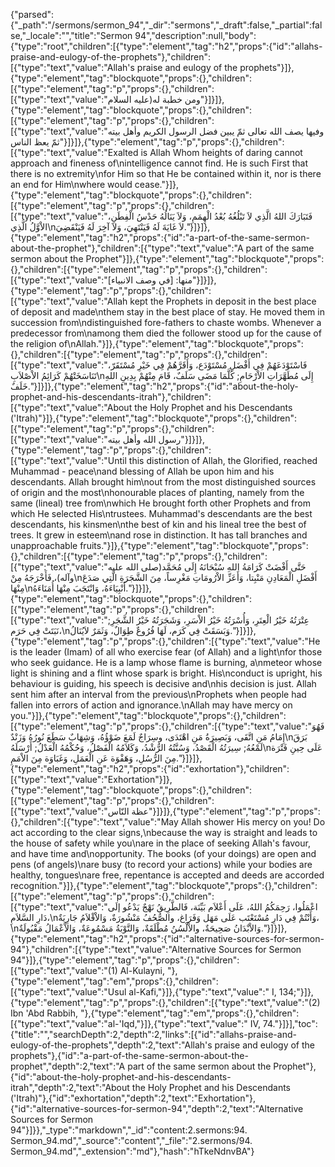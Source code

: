{"parsed":{"_path":"/sermons/sermon_94","_dir":"sermons","_draft":false,"_partial":false,"_locale":"","title":"Sermon 94","description":null,"body":{"type":"root","children":[{"type":"element","tag":"h2","props":{"id":"allahs-praise-and-eulogy-of-the-prophets"},"children":[{"type":"text","value":"Allah's praise and eulogy of the prophets"}]},{"type":"element","tag":"blockquote","props":{},"children":[{"type":"element","tag":"p","props":{},"children":[{"type":"text","value":"ومن خطبة له(عليه السلام"}]}]},{"type":"element","tag":"blockquote","props":{},"children":[{"type":"element","tag":"p","props":{},"children":[{"type":"text","value":"وفيها يصف الله تعالى ثمّ يبين فضل الرسول الكريم وأهل بيته ثمّ يعظ الناس"}]}]},{"type":"element","tag":"p","props":{},"children":[{"type":"text","value":"Exalted is Allah Whom heights of daring cannot approach and fineness of\nintelligence cannot find. He is such First that there is no extremity\nfor Him so that He be contained within it, nor is there an end for Him\nwhere would cease."}]},{"type":"element","tag":"blockquote","props":{},"children":[{"type":"element","tag":"p","props":{},"children":[{"type":"text","value":"فَتَبَارَكَ اللهُ الَّذِي لاَ تَبْلُغُهُ بُعْدُ الْهِمَمِ، وَلاَ يَنَالُهُ حَدْسُ الْفِطَنِ، الاْوَّلُ الَّذِي\nلاَ غَايَةَ لَهُ فَيَنْتَهِيَ، وَلاَ آخِرَ لَهُ فَيَنْقَضِيَ."}]}]},{"type":"element","tag":"h2","props":{"id":"a-part-of-the-same-sermon-about-the-prophet"},"children":[{"type":"text","value":"A part of the same sermon about the Prophet"}]},{"type":"element","tag":"blockquote","props":{},"children":[{"type":"element","tag":"p","props":{},"children":[{"type":"text","value":"منها: [في وصف الانبياء]"}]}]},{"type":"element","tag":"p","props":{},"children":[{"type":"text","value":"Allah kept the Prophets in deposit in the best place of deposit and made\nthem stay in the best place of stay. He moved them in succession from\ndistinguished fore-fathers to chaste wombs. Whenever a predecessor from\namong them died the follower stood up for the cause of the religion of\nAllah."}]},{"type":"element","tag":"blockquote","props":{},"children":[{"type":"element","tag":"p","props":{},"children":[{"type":"text","value":"فَاسْتَوْدَعَهُمْ فِي أَفْضَلِ مُسْتَوْدَع، وَأَقَرَّهُمْ فِي خَيْرِ مُسْتَقَرّ، تَنَاسَخَتْهُمْ كَرَائِمُ الاْصْلاَبِ\nإِلَى مُطَهَّرَاتِ الاْرْحَامِ; كُلَّمَا مَضَى سَلَفٌ، قَامَ مِنْهُمْ بِدِينِ اللهِ خَلَفٌ."}]}]},{"type":"element","tag":"h2","props":{"id":"about-the-holy-prophet-and-his-descendants-itrah"},"children":[{"type":"text","value":"About the Holy Prophet and his Descendants ('Itrah)"}]},{"type":"element","tag":"blockquote","props":{},"children":[{"type":"element","tag":"p","props":{},"children":[{"type":"text","value":"رسول الله وأهل بيته"}]}]},{"type":"element","tag":"p","props":{},"children":[{"type":"text","value":"Until this distinction of Allah, the Glorified, reached Muhammad - peace\nand blessing of Allah be upon him and his descendants. Allah brought him\nout from the most distinguished sources of origin and the most\nhonourable places of planting, namely from the same (lineal) tree from\nwhich He brought forth other Prophets and from which He selected His\ntrustees. Muhammad's descendants are the best descendants, his kinsmen\nthe best of kin and his lineal tree the best of trees. It grew in esteem\nand rose in distinction. It has tall branches and unapproachable fruits."}]},{"type":"element","tag":"blockquote","props":{},"children":[{"type":"element","tag":"p","props":{},"children":[{"type":"text","value":"حَتَّى أَفْضَتْ كَرَامَةُ اللهِ سُبْحَانَهُ إِلَى مُحَمَّد(صلى الله عليه وآله)، فَأَخْرَجَهُ مِنْ\nأَفْضَلِ الْمَعَادِنِ مَنْبِتا، وَأَعَزِّ الاْرُومَاتِ مَغْرِساً، مِنَ الشَّجَرَةِ الَّتِي صَدَعَ مِنْهَا\nأَنْبِيَاءَهُ، وَانْتَجَبَ مِنْهَا أُمَنَاءَهُ."}]}]},{"type":"element","tag":"blockquote","props":{},"children":[{"type":"element","tag":"p","props":{},"children":[{"type":"text","value":"عِتْرَتُهُ خَيْرُ الْعِتَرِ، وَأُسْرَتُهُ خَيْرُ الاْسَرِ، وَشَجَرَتُهُ خَيْرُ الشَّجَرِ; نَبَتَتْ فِي حَرَم،\nوَبَسَقَتْ فِي كَرَم، لَهَا فُرُوعٌ طِوَالٌ، وَثَمَرٌ لاَيُنَالُ."}]}]},{"type":"element","tag":"p","props":{},"children":[{"type":"text","value":"He is the leader (Imam) of all who exercise fear (of Allah) and a light\nfor those who seek guidance. He is a lamp whose flame is burning, a\nmeteor whose light is shining and a flint whose spark is bright. His\nconduct is upright, his behaviour is guiding, his speech is decisive and\nhis decision is just. Allah sent him after an interval from the previous\nProphets when people had fallen into errors of action and ignorance.\nAllah may have mercy on you."}]},{"type":"element","tag":"blockquote","props":{},"children":[{"type":"element","tag":"p","props":{},"children":[{"type":"text","value":"فَهُوَ إِمَامُ مَنِ اتَّقَى، وَبَصِيرَةُ مَنِ اهْتَدَى، وسِرَاجٌ لَمَعَ ضَوْؤُهُ، وَشِهَابٌ سَطَعَ نُورُهُ وَزَنْدٌ\nبَرَقَ لَمْعُهُ; سِيرَتُهُ الْقَصْدُ، وَسُنَّتُهُ الرُّشْدُ، وَكَلاَمُهُ الْفَصْلُ، وَحُكْمُهُ الْعَدْلُ; أَرْسَلَهُ\nعَلَى حِينِ فَتْرَة مِنَ الرُّسُلِ، وَهَفْوَة عَنِ الْعَمَلِ، وَغَبَاوَة مِنَ الاْمَمِ."}]}]},{"type":"element","tag":"h2","props":{"id":"exhortation"},"children":[{"type":"text","value":"Exhortation"}]},{"type":"element","tag":"blockquote","props":{},"children":[{"type":"element","tag":"p","props":{},"children":[{"type":"text","value":"عظة النّاس"}]}]},{"type":"element","tag":"p","props":{},"children":[{"type":"text","value":"May Allah shower His mercy on you! Do act according to the clear signs,\nbecause the way is straight and leads to the house of safety while you\nare in the place of seeking Allah's favour, and have time and\nopportunity. The books (of your doings) are open and pens (of angels)\nare busy (to record your actions) while your bodies are healthy, tongues\nare free, repentance is accepted and deeds are accorded recognition."}]},{"type":"element","tag":"blockquote","props":{},"children":[{"type":"element","tag":"p","props":{},"children":[{"type":"text","value":"اعْمَلُوا، رَحِمَكُمُ اللهُ، عَلَى أَعْلاَم بَيِّنَة، فَالطَّرِيقُ نَهْجٌ يَدْعُو إلَى دَارِ السَّلاَمِ،\nوَأَنْتُمْ فِي دَارِ مُسْتَعْتَب عَلَى مَهَل وَفَرَاغ، والصُّحُفُ مَنْشُورَةٌ، وَالاْقْلاَمُ جَارِيَةٌ،\nوَالاْبْدَانُ صَحِيحَةٌ، والاْلْسُنُ مُطْلَقَةٌ، وَالتَّوْبَةُ مَسْمُوعَةٌ، وَالاْعْمَالُ مَقْبُولَةٌ."}]}]},{"type":"element","tag":"h2","props":{"id":"alternative-sources-for-sermon-94"},"children":[{"type":"text","value":"Alternative Sources for Sermon 94"}]},{"type":"element","tag":"p","props":{},"children":[{"type":"text","value":"(1) Al-Kulayni, "},{"type":"element","tag":"em","props":{},"children":[{"type":"text","value":"Usul al-Kafi,"}]},{"type":"text","value":" I, 134;"}]},{"type":"element","tag":"p","props":{},"children":[{"type":"text","value":"(2) Ibn 'Abd Rabbih, "},{"type":"element","tag":"em","props":{},"children":[{"type":"text","value":"al-'Iqd,"}]},{"type":"text","value":" IV, 74."}]}],"toc":{"title":"","searchDepth":2,"depth":2,"links":[{"id":"allahs-praise-and-eulogy-of-the-prophets","depth":2,"text":"Allah's praise and eulogy of the prophets"},{"id":"a-part-of-the-same-sermon-about-the-prophet","depth":2,"text":"A part of the same sermon about the Prophet"},{"id":"about-the-holy-prophet-and-his-descendants-itrah","depth":2,"text":"About the Holy Prophet and his Descendants ('Itrah)"},{"id":"exhortation","depth":2,"text":"Exhortation"},{"id":"alternative-sources-for-sermon-94","depth":2,"text":"Alternative Sources for Sermon 94"}]}},"_type":"markdown","_id":"content:2.sermons:94. Sermon_94.md","_source":"content","_file":"2.sermons/94. Sermon_94.md","_extension":"md"},"hash":"hTkeNdnvBA"}